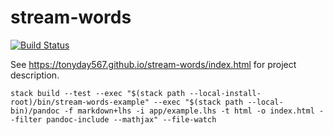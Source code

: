 stream-words
===

[![Build Status](https://travis-ci.org/tonyday567/stream-words.png)](https://travis-ci.org/tonyday567/stream-words)

See https://tonyday567.github.io/stream-words/index.html for project description.

~~~
stack build --test --exec "$(stack path --local-install-root)/bin/stream-words-example" --exec "$(stack path --local-bin)/pandoc -f markdown+lhs -i app/example.lhs -t html -o index.html --filter pandoc-include --mathjax" --file-watch
~~~
